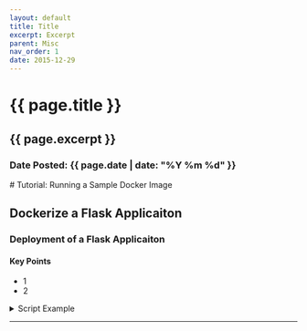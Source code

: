```yaml
---
layout: default
title: Title
excerpt: Excerpt
parent: Misc
nav_order: 1
date: 2015-12-29
---
```



<h1>{{ page.title }}</h1>
<h2>{{ page.excerpt }}</h2>
<h3>Date Posted: {{ page.date | date: "%Y %m %d" }}</h3>
# Tutorial: Running a Sample Docker Image

## Dockerize a Flask Applicaiton

### Deployment of a Flask Applicaiton

#### Key Points
- 1
- 2

<details>
<summary>Script Example</summary>

{% highlight bash %}
{% raw %}

{% endraw %}
{% endhighlight %}
</details>
<hr style="3px solid #bbb">